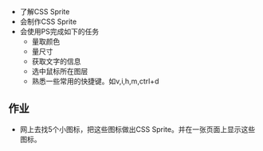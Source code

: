 * 了解CSS Sprite
* 会制作CSS Sprite
* 会使用PS完成如下的任务
	* 量取颜色
	* 量尺寸
	* 获取文字的信息
	* 选中鼠标所在图层
	* 熟悉一些常用的快捷键。如v,i,h,m,ctrl+d

## 作业
* 网上去找5个小图标，把这些图标做出CSS Sprite。并在一张页面上显示这些图标。
